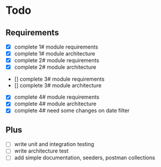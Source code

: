 # Todo

## Requirements
- [x] complete 1# module requirements
- [x] complete 1# module architecture
- [x] complete 2# module requirements
- [x] complete 2# module architecture
- [] complete 3# module requirements
- [] complete 3# module architecture
- [x] complete 4# module requirements
- [x] complete 4# module architecture
- [x] complete 4# need some changes on date filter
## Plus
- [ ] write unit and integration testing
- [ ] write architecture test
- [ ] add simple documentation, seeders, postman collections
